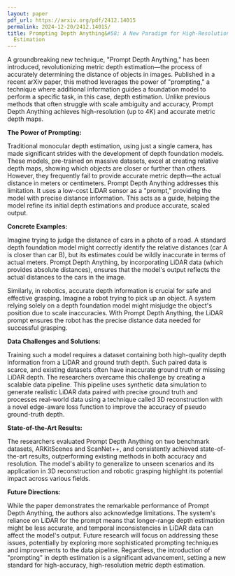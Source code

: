 ```yaml
---
layout: paper
pdf_url: https://arxiv.org/pdf/2412.14015
permalink: 2024-12-20/2412.14015/
title: Prompting Depth Anything&#58; A New Paradigm for High-Resolution Metric Depth
  Estimation
---
```




A groundbreaking new technique, "Prompt Depth Anything," has been introduced, revolutionizing metric depth estimation—the process of accurately determining the distance of objects in images.  Published in a recent arXiv paper, this method leverages the power of "prompting," a technique where additional information guides a foundation model to perform a specific task, in this case, depth estimation.  Unlike previous methods that often struggle with scale ambiguity and accuracy, Prompt Depth Anything achieves high-resolution (up to 4K) and accurate metric depth maps.

**The Power of Prompting:**

Traditional monocular depth estimation, using just a single camera, has made significant strides with the development of depth foundation models.  These models, pre-trained on massive datasets, excel at creating relative depth maps, showing which objects are closer or further than others.  However, they frequently fail to provide accurate metric depth—the actual distance in meters or centimeters.  Prompt Depth Anything addresses this limitation. It uses a low-cost LiDAR sensor as a "prompt," providing the model with precise distance information.  This acts as a guide, helping the model refine its initial depth estimations and produce accurate, scaled output.

**Concrete Examples:**

Imagine trying to judge the distance of cars in a photo of a road. A standard depth foundation model might correctly identify the relative distances (car A is closer than car B), but its estimates could be wildly inaccurate in terms of actual meters.  Prompt Depth Anything, by incorporating LiDAR data (which provides absolute distances), ensures that the model's output reflects the actual distances to the cars in the image.  

Similarly, in robotics, accurate depth information is crucial for safe and effective grasping.  Imagine a robot trying to pick up an object.  A system relying solely on a depth foundation model might misjudge the object's position due to scale inaccuracies. With Prompt Depth Anything, the LiDAR prompt ensures the robot has the precise distance data needed for successful grasping.

**Data Challenges and Solutions:**

Training such a model requires a dataset containing both high-quality depth information from a LiDAR and ground truth depth.  Such paired data is scarce, and existing datasets often have inaccurate ground truth or missing LiDAR depth. The researchers overcame this challenge by creating a scalable data pipeline.  This pipeline uses synthetic data simulation to generate realistic LiDAR data paired with precise ground truth and processes real-world data using a technique called 3D reconstruction with a novel edge-aware loss function to improve the accuracy of pseudo ground-truth depth.

**State-of-the-Art Results:**

The researchers evaluated Prompt Depth Anything on two benchmark datasets, ARKitScenes and ScanNet++, and consistently achieved state-of-the-art results, outperforming existing methods in both accuracy and resolution.  The model's ability to generalize to unseen scenarios and its application in 3D reconstruction and robotic grasping highlight its potential impact across various fields.

**Future Directions:**

While the paper demonstrates the remarkable performance of Prompt Depth Anything, the authors also acknowledge limitations. The system's reliance on LiDAR for the prompt means that longer-range depth estimation might be less accurate, and temporal inconsistencies in LiDAR data can affect the model's output.  Future research will focus on addressing these issues, potentially by exploring more sophisticated prompting techniques and improvements to the data pipeline.  Regardless, the introduction of "prompting" in depth estimation is a significant advancement, setting a new standard for high-accuracy, high-resolution metric depth estimation.